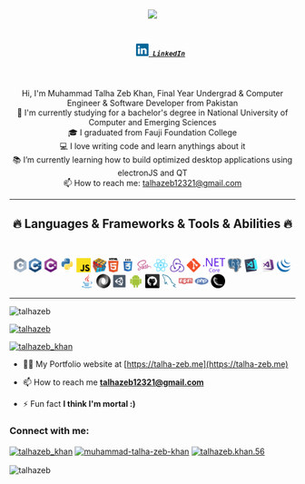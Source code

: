 <h1 align="center">
  <a href="https://git.io/typing-svg">
    <img src="https://readme-typing-svg.herokuapp.com/?lines=Hello,+There!+👋;This+is+Talha;Nice+to+meet+you!&center=true&size=30">
  </a>
</h1>

<h5 align="center">
  <code>
    <a href="https://www.linkedin.com/in/muhammad-talha-zeb-khan/" title="LinkedIn Profile"><img width="22" src="images/linkedin.svg"> LinkedIn</a></code>
</h5>
<br>
<p align="center">
  Hi, I'm Muhammad Talha Zeb Khan, Final Year Undergrad & Computer Engineer & Software Developer from Pakistan
  <br>
  🔬 I'm currently studying for a bachelor's degree in National University of Computer and Emerging Sciences
  <br>
  🎓 I graduated from Fauji Foundation College
  <br>
  💻 I love writing code and learn anythings about it
  <br>
  📚 I’m currently learning how to build optimized desktop applications using electronJS and QT
  <br>
  📫 How to reach me: <a href="mailto: talhazeb12321@gmail.com">talhazeb12321@gmail.com</a>
</p>

<hr>
<h2 align="center">🔥 Languages & Frameworks & Tools & Abilities 🔥</h2>
<br>
<p align="center">
  <code><img title="C" height="25" src="images/c.svg"></code>
  <code><img title="C++" height="25" src="images/cpp.svg"></code>
  <code><img title="C#" height="25" src="images/cSharp.svg"></code>
  <code><img title="Python" height="25" src="images/python-original.svg"></code>
  <code><img title="Javascript" height="25" src="images/javascript.svg"></code>
  <code><img title="Problem Solving" height="25" src="images/problemSolving.png"></code>
  <code><img title="HTML5" height="25" src="images/html5.svg"></code>
  <code><img title="CSS" height="25" src="images/css.svg"></code>
  <code><img title="SASS" height="25" src="images/sass.svg"></code>
  <code><img title="React" height="25" src="images/react-original.svg"></code>
  <code><img title="Redux" height="25" src="images/redux.svg"></code>
  <code><img title="Git" height="25" src="images/git-original.svg"></code>
  <code><img title=".NetCore" height="25" src="images/dotnetcore.svg"></code>
  <code><img title="PostgreSQL" height="25" src="images/postgresql.svg"></code>
  <code><img title="Visual Studio Code" height="25" src="images/vscode.png"></code>
  <code><img title="Microsoft Visual Studio" height="25" src="images/visualstudio.png"></code>
  <code><img title="JQuery" height="25" src="images/jquery-original.svg"></code>
  <code><img title="Java" height="25" src="images/java-original.svg"></code>
  <code><img title="JSON" height="25" src="images/json.svg"></code>
  <code><img title="Unity" height="25" src="images/unity3d.svg"></code>
  <code><img title="Android" height="25" src="images/android.svg"></code>
  <code><img title="GitHub" height="25" src="images/github.svg"></code>
  <code><img title="MySQL" height="25" src="images/mysql.svg"></code>
  <code><img title="npm" height="25" src="images/npm.svg"></code>
  <code><img title="PHP" height="25" src="images/php.svg"></code>
  <code><img title="Flask" height="25" src="images/flask.png"></code>
</p>
<hr>

<p align="left"> <img src="https://komarev.com/ghpvc/?username=talhazeb&label=Profile%20views&color=0e75b6&style=flat" alt="talhazeb" /> </p>

<p align="left"> <a href="https://github.com/ryo-ma/github-profile-trophy"><img src="https://github-profile-trophy.vercel.app/?username=talhazeb" alt="talhazeb" /></a> </p>

<p align="left"> <a href="https://twitter.com/talhazeb_khan" target="blank"><img src="https://img.shields.io/twitter/follow/talhazeb_khan?logo=twitter&style=for-the-badge" alt="talhazeb_khan" /></a> </p>

- 👨‍💻 My Portfolio website at [https://talha-zeb.me](https://talha-zeb.me)

- 📫 How to reach me **talhazeb12321@gmail.com**

- ⚡ Fun fact **I think I'm mortal :)**

<h3 align="left">Connect with me:</h3>
<p align="left">
<a href="https://twitter.com/talhazeb_khan" target="blank"><img align="center" src="https://raw.githubusercontent.com/rahuldkjain/github-profile-readme-generator/master/src/images/icons/Social/twitter.svg" alt="talhazeb_khan" height="30" width="40" /></a>
<a href="https://linkedin.com/in/muhammad-talha-zeb-khan" target="blank"><img align="center" src="https://raw.githubusercontent.com/rahuldkjain/github-profile-readme-generator/master/src/images/icons/Social/linked-in-alt.svg" alt="muhammad-talha-zeb-khan" height="30" width="40" /></a>
<a href="https://fb.com/talhazeb.khan.56" target="blank"><img align="center" src="https://raw.githubusercontent.com/rahuldkjain/github-profile-readme-generator/master/src/images/icons/Social/facebook.svg" alt="talhazeb.khan.56" height="30" width="40" /></a>
</p>

<p><img align="center" src="https://github-readme-stats.vercel.app/api/top-langs?username=talhazeb&show_icons=true&locale=en&layout=compact" alt="talhazeb" /></p>
